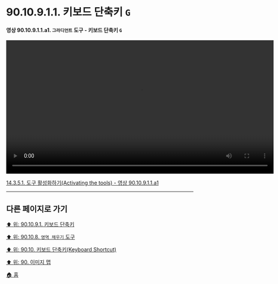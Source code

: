 # 90.10.9.1.1. 키보드 단축키 `G`

<a id="90-10-09-01-01-a1"></a>

#### 영상 90.10.9.1.1.a1. `그라디언트` 도구 - 키보드 단축키 `G`
<video controls="controls" width="720" src="https://github.com/wonder13662/gimp/assets/15767104/427acbc2-9e7e-491f-bc30-b214b7f757a6"></video>

[14.3.5.1. 도구 활성화하기(Activating the tools) - 영상 90.10.9.1.1.a1](./14-03-05-01-activating_the_tool.md#90-10-09-01-01-a1)

***

## 다른 페이지로 가기

[⬆️ 위: 90.10.9.1. 키보드 단축키](./90-10-09-01-00-keyboard_shortcut.md)

[⬆️ 위: 90.10.8. `영역 채우기` 도구](./90-10-08-00-bucket_fill.md)

[⬆️ 위: 90.10. 키보드 단축키(Keyboard Shortcut)](./90-10-00-keyboard_shortcut.md)

[⬆️ 위: 90. 이미지 맵](./90-00-image-map.md)

[🏠 홈](./00-home.md)